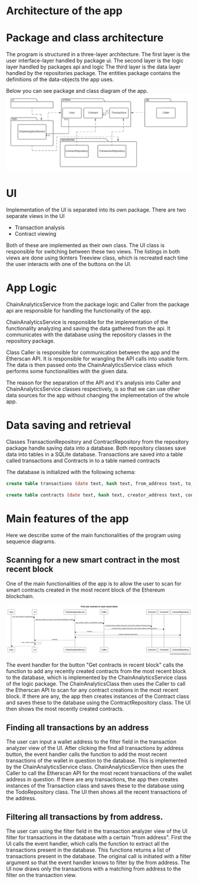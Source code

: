 # Architecture of the app

# Package and class architecture

The program is structured in a three-layer architecture. 
The first layer is the user interface-layer handled by package ui.
The second layer is the logic layer handled by packages api and logic
The third layer is the data layer handled by the repositories package.
The entities package contains the definitions of the data-objects the app uses.

Below you can see package and class diagram of the app.
![Architecture](./photos/architecture.png)

# UI

Implementation of the UI is separated into its own package. There are two separate views in the UI

- Transaction analysis
- Contract viewing

Both of these are implemented as their own class. The UI class is responsible for switching between these two views.
The listings in both views are done using tkinters Treeview class, which is recreated each time the user interacts with one of the buttons on the UI.
# App Logic

ChainAnalyticsService from the package logic and Caller from the package api are responsible for handling the functionality of the app. 

ChainAnalyticsService is responsible for the implementation of the functionality analyzing and saving the data gathered from the api. It communicates with the database using the repository classes in the repository package.

Class Caller is responsible for communication between the app and the Etherscan API. It is responsible for wrangling the API calls into usable form. The data is then passed onto the ChainAnalyticsService class which performs some functionalities with the given data. 

The reason for the separation of the API and it's analysis into Caller and ChainAnalyticsService classes respectively, is so that we can use other data sources for the app without changing the implementation of the whole app. 
# Data saving and retrieval

Classes TransactionRepository and ContractRepository from the repository package handle saving data into a database. Both repository classes save data into tables in a SQLite database. Transactions are saved into a table called transactions and Contracts in to a table named contracts

The database is initialized with the following schema:
```SQL
create table transactions (date text, hash text, from_address text, to_address text, amount real, gas real)
```
```SQL
create table contracts (date text, hash text, creator_address text, contract_address text, name text)
```

# Main features of the app

Here we describe some of the main functionalities of the program using sequence diagrams.
## Scanning for a new smart contract in the most recent block
One of the main functionalities of the app is to allow the user to scan for smart contracts created in the most recent block of the Ethereum blockchain. 

![Architecture](./photos/sequence1.png)

The event handler for the button "Get contracts in recent block" calls the function to add any recently created contracts from the most recent block to the database, which is implemented by the ChainAnalyticsService class of the logic package. The ChainAnalyticsClass then uses the Caller to call the Etherscan API to scan for any contract creations in the most recent block. If there are any, the app then creates instances of the Contract class and saves these to the database using the ContractRepository class. The UI then shows the most recently created contracts. 

## Finding all transactions by an address

The user can input a wallet address to the filter field in the transaction analyzer view of the UI. After clicking the find all transactions by address button, the event handler calls the function to add the most recent transactions of the wallet in question to the database. This is implemented by the ChainAnalyticsService class. ChainAnalyticsService then uses the Caller to call the Etherscan API for the most recent transactions of the wallet address in question. 
If there are any transactions, the app then creates instances of the Transaction class and saves these to the database using the TodoRepository class. The UI then shows all the recent transactions of the address.


## Filtering all transactions by from address.

The user can using the filter field in the transaction analyzer view of the UI filter for transactions in the database with a certain "from address". First the UI calls the event handler, which calls the function to extract all the transactions present in the database. This functions returns a list of transactions present in the database. The original call is initiated with a filter argument so that the event handler knows to filter by the from address. The UI now draws only the transactions with a matching from address to the filter on the transaction view.